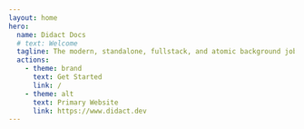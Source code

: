 ```yaml
---
layout: home
hero:
  name: Didact Docs
  # text: Welcome
  tagline: The modern, standalone, fullstack, and atomic background job orchestrator that .NET has been missing.
  actions:
    - theme: brand
      text: Get Started
      link: /
    - theme: alt
      text: Primary Website
      link: https://www.didact.dev
---
```

